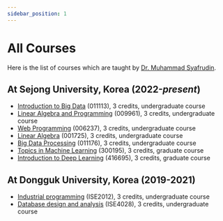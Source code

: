 ```yaml
---
sidebar_position: 1
---
```


# All Courses

Here is the list of courses which are taught by [Dr. Muhammad Syafrudin](https://muhammadsyafrudin.com/).

## At Sejong University, Korea (2022-*present*)

- [Introduction to Big Data](category/intro-to-big-data) (011113), 3 credits, undergraduate course
- [Linear Algebra and Programming](category/linear-algebra-programming) (009961), 3 credits, undergraduate course
- [Web Programming](category/web-programming) (006237), 3 credits, undergraduate course
- [Linear Algebra](category/linear-algebra) (001725), 3 credits, undergraduate course
- [Big Data Processing](category/big-data-processing) (011176), 3 credits, undergraduate course
- [Topics in Machine Learning](category/topics-in-machine-learning) (300195), 3 credits, graduate course
- [Introduction to Deep Learning](category/intro-to-deep-learning) (416695), 3 credits, graduate course


## At Dongguk University, Korea (2019-2021)

- [Industrial programming](category/industrial-programming) (ISE2012), 3 credits, undergraduate course
- [Database design and analysis](category/database-design-analysis) (ISE4028), 3 credits, undergraduate course


